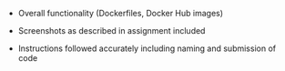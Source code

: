 * Overall functionality (Dockerfiles, Docker Hub images)

* Screenshots as described in assignment included

* Instructions followed accurately including naming and submission of code